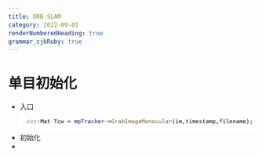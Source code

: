 ```yaml
---
title: ORB-SLAM
category: 2022-09-01
renderNumberedHeading: true
grammar_cjkRuby: true
---
```



# 单目初始化
- 入口
![enter description here](./images/1662027536010.png)
- 初始化
- 
